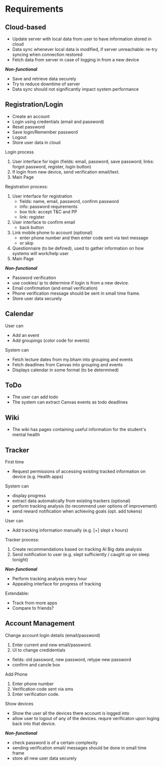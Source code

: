 # Requirements

## Cloud-based

- Update server with local data from user to have information stored in cloud
- Data sync whenever local data is modified, if server unreachable: re-try syncing when connection restored
- Fetch data from server in case of logging in from a new device

***Non-functional***
- Save and retrieve data securely
- Try to reduce downtime of server
- Data sync should not significantly impact system performance

## Registration/Login

- Create an account
- Login using credentials (email and password)
- Reset password
- Save login/Remember password
- Logout
- Store user data in cloud

Login process
1. User interface for login (fields: email, password, save password; links: forgot password, register, login button)
2. If login from new device, send verification email/text.
3. Main Page

Registration process:
1. User interface for registration
   - fields: name, email, password, confirm password
   - info: password requirements
   - box tick: accept T&C and PP
   - link: register
2. User interface to confirm email
   - back button
3. Link mobile phone to account (optional)
   - enter phone number and then enter code sent via text message
   - or skip
4. Questionnaire (to be defined), used to gather information on how systems will work/help user
5. Main Page

***Non-functional***
- Password verification
- use cookies/ ip to determine if login is from a new device.
- Email confirmation (and email verification)
- Phone verification message should be sent in small time frame.
- Store user data securely

## Calendar

User can
- Add an event
- Add groupings (color code for events)

System can
- Fetch lecture dates from my.bham into grouping and events
- Fetch deadlines from Canvas into grouping and events
- Displays calendar in some format (to be determined)

## ToDo

- The user can add todo
- The system can extract Canvas events as todo deadlines

## Wiki

- The wiki has pages containing useful information for the student's mental health

## Tracker

First time
- Request permissions of accessing existing tracked information on device (e.g. Health apps)

System can
- display progress
- extract data automatically from existing trackers (optional)
- perform tracking analysis (to recommend user options of improvement)
- send reward notification when achieving goals (opt. add tokens)

User can
- Add tracking information manually (e.g. [+] slept x hours)

Tracker process:
1. Create recommendations based on tracking AI Big data analysis
2. Send notification to user (e.g. slept sufficiently / caught up on sleep tonight)

***Non-functional***
- Perform tracking analysis every hour
- Appealing interface for progress of tracking

Extendable:
- Track from more apps
- Compare to friends?

## Account Management
Change account login details (email/password)
1. Enter current and new email/password.
2. UI to change credidentials
- fields: old password, new password, retype new password
- confirm and cancle box

Add Phone
1. Enter phone number
2. Verification code sent via sms
3. Enter verification code.

Show devices
- Show the user all the devices there account is logged into
- allow user to logout of any of the devices. requre verificaton upon loging back into that device.

***Non-functional***
- check password is of a certain complexity
- sending verification email/ messages should be done in small time frame
- store all new user data securely

